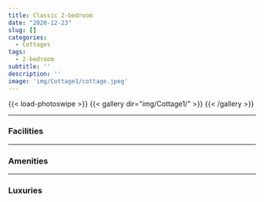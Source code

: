 ```yaml
---
title: Classic 2-bedroom
date: "2020-12-23"
slug: []
categories:
  - Cottages
tags:
  - 2-bedroom
subtitle: ''
description: ''
image: 'img/Cottage1/cottage.jpeg'
---
```


{{< load-photoswipe >}}
{{< gallery dir="img/Cottage1/" >}} {{< /gallery >}}

---

### Facilities

---

### Amenities

---

### Luxuries

